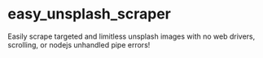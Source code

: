 # easy_unsplash_scraper
Easily scrape targeted and limitless unsplash images with no web drivers, scrolling, or nodejs unhandled pipe errors!
